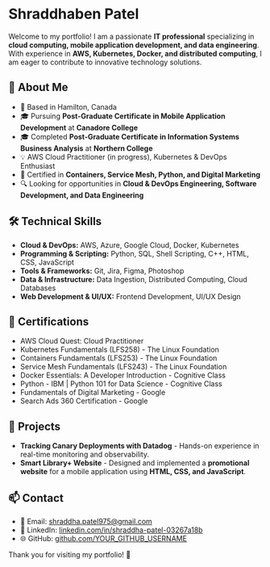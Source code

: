 # Shraddhaben Patel

Welcome to my portfolio! I am a passionate **IT professional** specializing in **cloud computing, mobile application development, and data engineering**. With experience in **AWS, Kubernetes, Docker, and distributed computing**, I am eager to contribute to innovative technology solutions.

## 🚀 About Me
- 📍 Based in Hamilton, Canada
- 🎓 Pursuing **Post-Graduate Certificate in Mobile Application Development** at **Canadore College**
- 🎓 Completed **Post-Graduate Certificate in Information Systems Business Analysis** at **Northern College**
- 💡 AWS Cloud Practitioner (in progress), Kubernetes & DevOps Enthusiast
- 📜 Certified in **Containers, Service Mesh, Python, and Digital Marketing**
- 🔍 Looking for opportunities in **Cloud & DevOps Engineering, Software Development, and Data Engineering**

## 🛠️ Technical Skills
- **Cloud & DevOps:** AWS, Azure, Google Cloud, Docker, Kubernetes
- **Programming & Scripting:** Python, SQL, Shell Scripting, C++, HTML, CSS, JavaScript
- **Tools & Frameworks:** Git, Jira, Figma, Photoshop
- **Data & Infrastructure:** Data Ingestion, Distributed Computing, Cloud Databases
- **Web Development & UI/UX:** Frontend Development, UI/UX Design

## 🌟 Certifications
- AWS Cloud Quest: Cloud Practitioner
- Kubernetes Fundamentals (LFS258) - The Linux Foundation
- Containers Fundamentals (LFS253) - The Linux Foundation
- Service Mesh Fundamentals (LFS243) - The Linux Foundation
- Docker Essentials: A Developer Introduction - Cognitive Class
- Python - IBM | Python 101 for Data Science - Cognitive Class
- Fundamentals of Digital Marketing - Google
- Search Ads 360 Certification - Google

## 📌 Projects
- **Tracking Canary Deployments with Datadog** - Hands-on experience in real-time monitoring and observability.
- **Smart Library+ Website** - Designed and implemented a **promotional website** for a mobile application using **HTML, CSS, and JavaScript**.

## 📫 Contact
- 📧 Email: [shraddha.patel975@gmail.com](mailto:shraddha.patel975@gmail.com)
- 🔗 LinkedIn: [linkedin.com/in/shraddha-patel-03267a18b](https://www.linkedin.com/in/shraddha-patel-03267a18b/)
- 🌐 GitHub: [github.com/YOUR_GITHUB_USERNAME](https://github.com/YOUR_GITHUB_USERNAME)

Thank you for visiting my portfolio! 🚀
